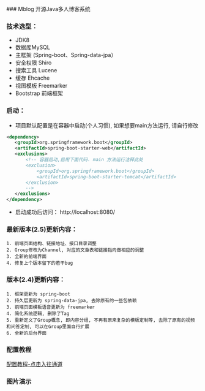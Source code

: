 ﻿﻿### Mblog 开源Java多人博客系统

### 技术选型：

* JDK8
* 数据库MySQL
* 主框架 (Spring-boot、Spring-data-jpa）
* 安全权限 Shiro
* 搜索工具 Lucene
* 缓存 Ehcache
* 视图模板 Freemarker
* Bootstrap 前端框架

### 启动：
 - 项目默认配置是在容器中启动(个人习惯), 如果想要main方法运行, 请自行修改
 ```xml
<dependency>
    <groupId>org.springframework.boot</groupId>
    <artifactId>spring-boot-starter-web</artifactId>
    <exclusions>
        <!-- 容器启动,启用下面代码. main 方法运行注释此处
        <exclusion>
            <groupId>org.springframework.boot</groupId>
            <artifactId>spring-boot-starter-tomcat</artifactId>
        </exclusion>
        -->
    </exclusions>
</dependency>
```
- 启动成功后访问： http://localhost:8080/

### 最新版本(2.5)更新内容：
    1. 前端页面结构、链接地址、接口目录调整
    2. Group修改为Channel, 对应的文章表和链接指向做相应的调整
    3. 全新的前端界面
    4. 修复上个版本留下的若干bug
    
### 版本(2.4)更新内容：
    1. 框架更新为 spring-boot
    2. 持久层更新为 spring-data-jpa, 去除原有的一些包依赖
    3. 前端页面模板语音更新为 freemarker
    4. 简化系统逻辑, 删除了Tag
    5. 重新定义了Group概念, 即内容分组, 不再有原来复杂的模板定制等, 去除了原有的视频和问答定制, 可以在Group里面自行扩展
    6. 全新的后台界面

### 配置教程
[配置教程-点击入往通道](http://www.mtons.com/dock/mblog)
    
### 图片演示 


